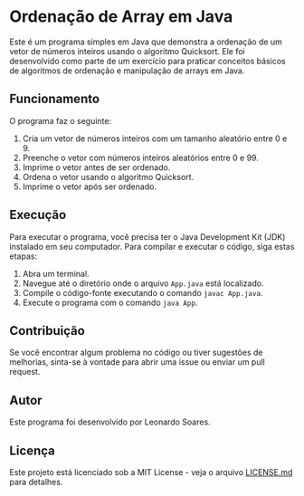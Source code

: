 # Ordenação de Array em Java

Este é um programa simples em Java que demonstra a ordenação de um vetor de números inteiros usando o algoritmo Quicksort. Ele foi desenvolvido como parte de um exercício para praticar conceitos básicos de algoritmos de ordenação e manipulação de arrays em Java.

## Funcionamento

O programa faz o seguinte:

1. Cria um vetor de números inteiros com um tamanho aleatório entre 0 e 9.
2. Preenche o vetor com números inteiros aleatórios entre 0 e 99.
3. Imprime o vetor antes de ser ordenado.
4. Ordena o vetor usando o algoritmo Quicksort.
5. Imprime o vetor após ser ordenado.

## Execução

Para executar o programa, você precisa ter o Java Development Kit (JDK) instalado em seu computador. Para compilar e executar o código, siga estas etapas:

1. Abra um terminal.
2. Navegue até o diretório onde o arquivo `App.java` está localizado.
3. Compile o código-fonte executando o comando `javac App.java`.
4. Execute o programa com o comando `java App`.

## Contribuição

Se você encontrar algum problema no código ou tiver sugestões de melhorias, sinta-se à vontade para abrir uma issue ou enviar um pull request.

## Autor

Este programa foi desenvolvido por Leonardo Soares.

## Licença

Este projeto está licenciado sob a MIT License - veja o arquivo [LICENSE.md](LICENSE.md) para detalhes.
